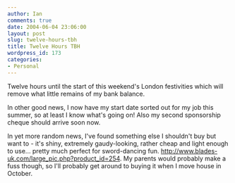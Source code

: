```yaml
---
author: Ian
comments: true
date: 2004-06-04 23:06:00
layout: post
slug: twelve-hours-tbh
title: Twelve Hours TBH
wordpress_id: 173
categories:
- Personal
---
```


Twelve hours until the start of this weekend's London festivities which will remove what little remains of my bank balance.  

In other good news, I now have my start date sorted out for my job this summer, so at least I know what's going  on!  Also my second sponsorship cheque should arrive soon now.  

In yet more random news, I've found something else I shouldn't buy but want to - it's shiny, extremely gaudy-looking, rather cheap and light enough to use... pretty much perfect for sword-dancing fun.  <a href="http://www.blades-uk.com/large_pic.php?product_id=254">http://www.blades-uk.com/large_pic.php?product_id=254</a>.  My parents would probably make a fuss though, so I'll probably get around to buying it when I move house in October.
